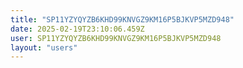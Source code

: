 ```yaml
---
title: "SP11YZYQYZB6KHD99KNVGZ9KM16P5BJKVP5MZD948"
date: 2025-02-19T23:10:06.459Z
user: SP11YZYQYZB6KHD99KNVGZ9KM16P5BJKVP5MZD948
layout: "users"
---
```

    